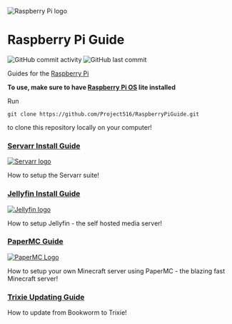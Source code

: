 ![Raspberry Pi logo](https://upload.wikimedia.org/wikipedia/en/c/cb/Raspberry_Pi_Logo.svg)

# Raspberry Pi Guide

![GitHub commit activity](https://img.shields.io/github/commit-activity/w/project516/RaspberryPiGuide)
![GitHub last commit](https://img.shields.io/github/last-commit/project516/Raspberrypiguide)

Guides for the [Raspberry Pi](https://raspberrypi.com/)

__To use, make sure to have [Raspberry Pi OS](https://www.raspberrypi.com/software/operating-systems/) lite installed__

Run

`git clone https://github.com/Project516/RaspberryPiGuide.git`

to clone this repository locally on your computer!

### [Servarr Install Guide](servarr.md)
[![Servarr logo](https://avatars.githubusercontent.com/u/57051827?s=200&v=4)](servarr.md)

How to setup the Servarr suite!

### [Jellyfin Install Guide](jellyfin.md)
[![Jellyfin logo](https://avatars.githubusercontent.com/u/45698031?s=200&v=4)](jellyfin.md)

How to setup Jellyfin - the self hosted media server!

### [PaperMC Guide](papermc.md)
[![PaperMC Logo](https://avatars.githubusercontent.com/u/7608950?s=200&v=4)](papermc.md)

How to setup your own Minecraft server using PaperMC - the blazing fast Minecraft server!

### [Trixie Updating Guide](trixie.md)

How to update from Bookworm to Trixie!
